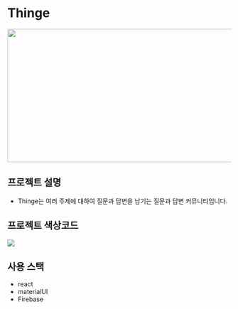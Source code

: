 # Thinge

<img src="https://user-images.githubusercontent.com/32920566/133925017-5b1dacae-9806-4e42-9bca-4d77f2a68bfa.jpg" width=600px height=300/>

## 프로젝트 설명

- Thinge는 여러 주제에 대하여 질문과 답변을 남기는 질문과 답변 커뮤니티입니다.

## 프로젝트 색상코드

<img src = "https://user-images.githubusercontent.com/32920566/133925020-3df8dc31-dbcc-44c4-b78d-fa5dbb93183d.JPG"/>

## 사용 스택

- react
- materialUI
- Firebase
